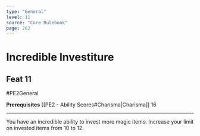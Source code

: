 ```yaml
---
type: "General"
level: 11
source: "Core Rulebook"
page: 262
---
```

# Incredible Investiture
## Feat 11
#PE2General

**Prerequisites** [[PE2 - Ability Scores#Charisma|Charisma]] 16

---
You have an incredible ability to invest more magic items. Increase your limit on invested items from 10 to 12.